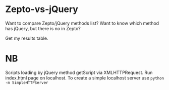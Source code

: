Zepto-vs-jQuery
===============

Want to compare Zepto/jQuery methods list? Want to know which method has jQuery, but there is no in Zepto?

Get my results table.

NB 
==
Scripts loading by jQuery method getScript via XMLHTTPRequest. 
Run index.html page on localhost. To create a simple localhost server use `python -m SimpleHTTPServer`
